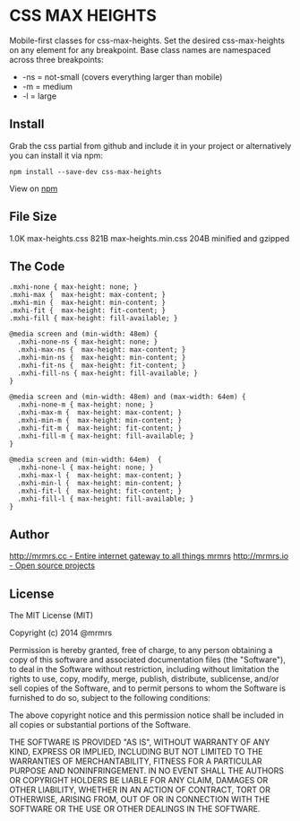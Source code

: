 # CSS MAX HEIGHTS

  Mobile-first classes for css-max-heights.
  Set the desired css-max-heights on any element for any breakpoint.
  Base class names are namespaced across three breakpoints:

*  -ns = not-small (covers everything larger than mobile)
*  -m  = medium
*  -l  = large

## Install
Grab the css partial from github and include it in your project or alternatively
you can install it via npm:
```
npm install --save-dev css-max-heights
```
View on [npm](https://www.npmjs.org/package/css-max-heights)


## File Size

1.0K max-heights.css
821B max-heights.min.css 
204B minified and gzipped

## The Code
```
.mxhi-none { max-height: none; }
.mxhi-max {  max-height: max-content; }
.mxhi-min {  max-height: min-content; }
.mxhi-fit {  max-height: fit-content; }
.mxhi-fill { max-height: fill-available; }

@media screen and (min-width: 48em) {
  .mxhi-none-ns { max-height: none; }
  .mxhi-max-ns {  max-height: max-content; }
  .mxhi-min-ns {  max-height: min-content; }
  .mxhi-fit-ns {  max-height: fit-content; }
  .mxhi-fill-ns { max-height: fill-available; }
}

@media screen and (min-width: 48em) and (max-width: 64em) {
  .mxhi-none-m { max-height: none; }
  .mxhi-max-m {  max-height: max-content; }
  .mxhi-min-m {  max-height: min-content; }
  .mxhi-fit-m {  max-height: fit-content; }
  .mxhi-fill-m { max-height: fill-available; }
}

@media screen and (min-width: 64em)  {
  .mxhi-none-l { max-height: none; }
  .mxhi-max-l {  max-height: max-content; }
  .mxhi-min-l {  max-height: min-content; }
  .mxhi-fit-l {  max-height: fit-content; }
  .mxhi-fill-l { max-height: fill-available; }
}

```

## Author

[http://mrmrs.cc - Entire internet gateway to all things mrmrs](http://mrmrs.cc)
[http://mrmrs.io - Open source projects](http://mrmrs.io)

## License

The MIT License (MIT)

Copyright (c) 2014 @mrmrs

Permission is hereby granted, free of charge, to any person obtaining a copy
of this software and associated documentation files (the "Software"), to deal
in the Software without restriction, including without limitation the rights
to use, copy, modify, merge, publish, distribute, sublicense, and/or sell
copies of the Software, and to permit persons to whom the Software is
furnished to do so, subject to the following conditions:

The above copyright notice and this permission notice shall be included in
all copies or substantial portions of the Software.

THE SOFTWARE IS PROVIDED "AS IS", WITHOUT WARRANTY OF ANY KIND, EXPRESS OR
IMPLIED, INCLUDING BUT NOT LIMITED TO THE WARRANTIES OF MERCHANTABILITY,
FITNESS FOR A PARTICULAR PURPOSE AND NONINFRINGEMENT. IN NO EVENT SHALL THE
AUTHORS OR COPYRIGHT HOLDERS BE LIABLE FOR ANY CLAIM, DAMAGES OR OTHER
LIABILITY, WHETHER IN AN ACTION OF CONTRACT, TORT OR OTHERWISE, ARISING FROM,
OUT OF OR IN CONNECTION WITH THE SOFTWARE OR THE USE OR OTHER DEALINGS IN
THE SOFTWARE.

